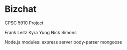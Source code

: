 # Bizchat
CPSC 5910 Project

Frank Leitz
Kyra Yung
Nick Simons


Node.js modules:
express
server
body-parser
mongoose
